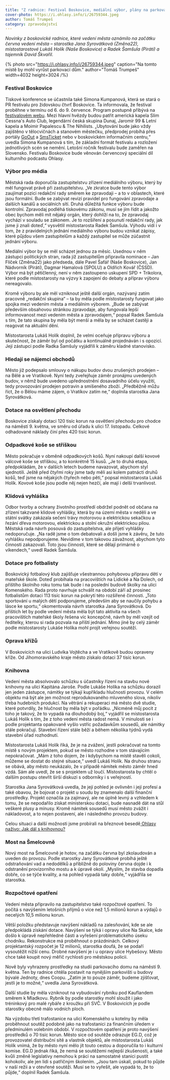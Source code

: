 ```yaml
---
title: "Z radnice: Festival Boskovice, mediální výbor, plány na parkovací dům a nový rybník"
cover-photo: https://i.ohlasy.info/i/26759344.jpeg
author: Tomáš Trumpeš
category: zpravodajství
---
```


*Novinky z boskovické radnice, které vedení města oznámilo na začátku června vedení města – starostka Jana Syrovátková (Změna22), místostarostové Lukáš Holík (Naše Boskovice) a Radek Šamšula (Piráti) a tajemník David Škvařil.*

{% photo src="https://i.ohlasy.info/i/26759344.jpeg" caption="Na tomto místě by mohl vyrůst parkovací dům." author="Tomáš Trumpeš" width=4032 height=3024 /%}

### Festival Boskovice

Tiskové konference se účastnila také Simona Kumpanová, která se stará o PR festivalu pro židovskou čtvrť Boskovice. Ta informovala, že festival proběhne v termínu od 6. do 9. července. Program postupně přibývá na [festivalovém webu](https://www.boskovice-festival.cz/cs). Mezi hlavní hvězdy budou patřit americká kapela Slim Cessna's Auto Club, legendární česká skupina Dunaj, Jaromír 99 & Letní kapela a Moimir Papalescu & The Nihilists. „Ubytování bude jako vždy zajištěno v tělocvičnách a stanovém městečku, předprodej probíhá přes portály [GoOut](https://goout.net/en/festival-boskovice-2023/szblwsu/) a [SmsTicket](https://www.smsticket.cz/vstupenky/32781-boskovice-2023-festival-pro-zidovskou-ctvrt-ruzna-mista-boskovice) nebo v boskovickém informačním centru,“ uvedla Simona Kumpanová s tím, že základní formát festivalu a rozložení jednotlivých scén se nemění. Letošní ročník festivalu bude zaměřen na Slovensko. Festivalu Boskovice bude věnován červencový speciální díl kulturního podcastu Ohlasy.

### Výbor pro média

Městská rada doporučila zastupitelstvu zřízení mediálního výboru, který by měl fungovat právě při zastupitelstvu. „Ve zkratce bude tento výbor zaujímat pozici redakční rady směrem ke zpravodaji – a to v oblastech, které jsou formální. Bude se zabývat revizí pravidel pro fungování zpravodaje a dalších kanálů a sociálních sítí. Druhá důležitá funkce výboru bude kontrolní. Zpravodaj podléhá tiskovému zákonu, musí se jím řídit a jakožto obec bychom měli mít nějaký orgán, který dohlíží na to, že zpravodaj vychází v souladu se zákonem. Je to rozšíření a posunutí redakční rady, jak jsme ji znali doteď,“ vysvětlil místostarosta Radek Šamšula. Výhodu vidí i v tom, že z pravidelných jednání mediálního výboru budou vznikat zápisy, které půjdou všem zastupitelům a každý zastupitel se může zúčastnit jednání výboru. 

Mediální výbor by se měl scházet jednou za měsíc. Usednou v něm zástupci politických stran, rada již zastupitelům připravila nominace – Jan Flíček (Změna22) jako předseda, dále Pavel Šafář (Naše Boskovice), Jan Nádvorník (Piráti), Dagmar Hamalová (SPOLU) a Oldřich Kovář (ČSSD). Výbor má být pětičlenný, není v něm zastoupeno uskupení SPD + Trikolora, které podle místostarosty na výzvy k zapojení do debaty a příprav výboru nereagovalo.

Kromě výboru by ale měl vzniknout ještě další orgán, nazývaný zatím pracovně „redakční skupina“ – ta by měla podle místostarosty fungovat jako spojka mezi vedením města a mediálním výborem. „Bude se zabývat především obsahovou stránkou zpravodaje, aby fungovala lepší informovanost mezi vedením města a zpravodajem,“ popsal Radek Šamšula s tím, že tato skupina by měla být menší a měla by se scházet častěji a reagovat na aktuální dění.

Místostarosta Lukáš Holík doplnil, že velmi oceňuje přípravu výboru a skutečnost, že záměr byl od počátku a kontinuálně projednáván i s opozicí. Její zástupci podle Radka Šamšuly vyjádřili k záměru kladné stanovisko.

### Hledají se nájemci obchodů

Město již podepsalo smlouvy o nákupu budov dvou zrušených prodejen – na Bělé a ve Vratíkově. Nyní tedy zveřejňuje záměr pronájmu uvedených budov, v němž bude uvedeno upřednostnění dosavadního účelu využití, tedy provozování prodejen potravin a smíšeného zboží. „Předběžně můžu říct, že o Bělou máme zájem, o Vratíkov zatím ne,“ doplnila starostka Jana Syrovátková.

### Dotace na osvětlení přechodu

Boskovice získaly dotaci 120 tisíc korun na osvětlení přechodu pro chodce na náměstí 9. května, ve směru od úřadu k ulici 17. listopadu. Celkové odhadované náklady činí přes 420 tisíc korun.

### Odpadkové koše se stříškou

Město pokračuje v obměně odpadkových košů. Nyní nakoupí další kovové válcové koše se stříškou, a to konkrétně 15 kusů. „Je to druhá etapa, předpokládám, že v dalších letech budeme navazovat, abychom styl sjednotili. Ještě před čtyřmi roky jsme tady měli asi kolem patnácti druhů košů, teď jsme na nějakých čtyřech nebo pěti,“ popsal místostarosta Lukáš Holík. Kovové koše jsou podle něj nejen hezčí, ale mají i delší trvanlivost.

### Klidová vyhláška

Odbor tvorby a ochrany životního prostředí obdržel podnět od občana na zřízení takzvané klidové vyhlášky, která by na území města v neděli a ve státní svátky zakázala sečení trávy motorovou a elektrickou sekačkou a řezání dřeva motorovou, elektrickou a stolní okružní elektrickou pilou. Městská rada návrh posouvá do zastupitelstva, ale přijetí vyhlášky nedoporučuje. „Na radě jsme o tom debatovali a došli jsme k závěru, že tuto vyhlášku nepodporujeme. Nevidíme v tom takovou závažnost, abychom tyto činnosti zakazovali. Toto jsou činnosti, které se dělají primárně o víkendech,“ uvedl Radek Šamšula.

### Dotace pro fotbalisty

Boskovický fotbalový klub zajišťuje všestrannou pohybovou přípravu dětí v mateřské škole. Doteď probíhala na pracovištích na Lidické a Na Dolech, od příštího školního roku tomu tak bude i na poslední budově školky na ulici Komenského. Rada proto navrhuje schválit na období září až prosinec fotbalistům dotaci 113 tisíc korun na pokrytí této rozšířené činnosti. „Toto sportování u malých dětí podporujeme, především aby se naučily pohybu a lásce ke sportu,“ okomentovala návrh starostka Jana Syrovátková. Do příštích let by podle vedení města měla být tato aktivita na všech pracovištích mateřské školy řešena víc koncepčně, návrh by měl vzejít od ředitelky, kterou si rada pozvala na příští jednání. Mimo jiné by celý záměr podle místostarosty Lukáše Holíka mohl projít veřejnou soutěží.

### Oprava křížů

V Boskovicích na ulici Ludvíka Vojtěcha a ve Vratíkově budou opraveny kříže. Od Jihomoravského kraje město získalo dotaci 37 tisíc korun. 

### Knihovna

Vedení města absolvovalo schůzku s účastníky řízení na stavbu nové knihovny na ulici Kapitána Jaroše. Podle Lukáše Holíka na schůzku dorazil jen jeden zástupce, námitky se týkají kupříkladu hlučnosti provozu. V celém objektu má být ale jen možnost reprodukovaného mluveného slova, nikoliv třeba hudebních produkcí. Na větrání a rekuperaci má město dvě studie, které potvrdily, že hlučnost by měla být v pořádku. „Nicméně můj pocit z toho je takový, že to vypadá na dlouhodobý boj,“ vyjádřil se místostarosta Lukáš Holík s tím, že z toho vedení města radost nemá. V minulosti se i podle projektanta opakovaně vyšlo vstříc požadavkům sousedů, ale námitky stále pokračují. Stavební řízení stále běží a během několika týdnů vydá stavební úřad rozhodnutí.

Místostarosta Lukáš Holík říká, že je na zvážení, jestli pokračovat na tomto místě s novým projektem, pokud se město rozhodne v tom stávajícím nepokračovat. „Mám z toho dojem, že i kdybychom na místě stavěli cokoli, můžeme se dostat do stejné situace,“ uvedl Lukáš Holík. Na druhou stranu se obává, aby město neukázalo, že v případě námitek město záměr hned vzdá. Sám ale uvedl, že se s projektem už loučí. Místostarosta by chtěl o dalším postupu otevřít širší diskuzi s odborníky i s veřejností. 

Starostka Jana Syrovátková uvedla, že její pohled je ovlivněn i její profesí a také obavou, že bojovat o projekt u soudu by znamenalo další finanční prostředky. Projekt označila za zajímavý, ale ne úplně levný a vzhledem k tomu, že se nepodařilo získat ministerskou dotaci, bude nasnadě dát na stůl veškeré plusy a mínusy. Kromě námitek sousedů musí město zvážit i nákladovost, a to nejen postavení, ale i následného provozu budovy. 

Celou situaci a další možnosti jsme probírali na březnové besedě[ Ohlasy naživo: Jak dál s knihovnou?](https://ohlasy.info/clanky/2023/03/knihovna-nazivo.html)

### Most na Šmelcovně

Nový most na Šmelcovně je hotov, na začátku června byl zkolaudován a uveden do provozu. Podle starostky Jany Syrovátkové probíhá ještě odstraňování vad a nedodělků a přibližně do poloviny června dojde i k odstranění provizorního mostu a k úpravě okolí. „Myslím, že stavba dopadla dobře, co se týče kvality, a na pohled vypadá taky dobře,“ vyjádřila se starostka.

### Rozpočtové opatření

Vedení města připravilo na zastupitelstvo také rozpočtové opatření. To počítá s navýšením letošních příjmů o více než 1,5 milionů korun a výdajů o necelých 10,5 milionu korun.

Větší položku představuje navýšení nákladů na zalesňování, kde se ale předpokládá získání dotace. Navýšení se týká i opravy ulice Na Skalce, kde došlo k úpravě nepřehledné části a vyřešení problematického úseku chodníku. Rekonstrukce má proběhnout o prázdninách. Celkový projektantský rozpočet je 12 milionů, starostka doufá, že se podaří vysoutěžit nižší cenu. Drobné navýšení je i u opravy ulice Hybešovy. Město chce také koupit nový měřič rychlosti pro městskou policii.

Nově byly vyhrazeny prostředky na studii parkovacího domu na náměstí 9. května. Ten by radnice chtěla postavit na nynějším parkovišti u budovy bývalé Jednoty, dnes Coopu. „Zatím je to pouze záměr, budeme zjišťovat, jestli je to možné,“ uvedla Jana Syrovátková.

Další studie by měla vzniknout na vybudování rybníku pod Kauflandem směrem k Mladkovu. Rybník by podle starostky mohl sloužit i jako tréninkový pro malé rybáře z kroužku při SVČ. V Boskovicích je podle starostky obecně málo vodních ploch.

Na výzdobu třetí trafostanice na ulici Komenského u kotelny by měla proběhnout soutěž podobně jako na trafostanici za finančním úředem v předminulém volebním období. V rozpočtovém opatření je proto navýšení prostředků o 70 tisíc korun. Město sice od soutěže odrazuje EG.D, což je provozovatel distribuční sítě a vlastník objektů, ale místostarosta Lukáš Holík vnímá, že by město nyní mělo jít touto cestou a doporučila to i kulturní komise. EG.D jednak říká, že nemá se soutěžemi nejlepší zkušenosti, a také kvůli změně legislativy nemohou k práci na samostatné stanici pustit kohokoliv, ale jen lidi s patřičným školením. „Jsou tam úskalí, pokud to půjde v naší režii a v otevřené soutěži. Musí se to vyřešit, ale vypadá to, že to půjde,“ doplnil Radek Šamšula.
